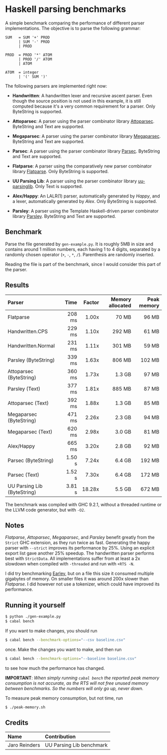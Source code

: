 # Haskell parsing benchmarks

A simple benchmark comparing the performance of different parser
implementations. The objective is to parse the following grammar:

```bnf
SUM   = SUM '+' PROD
      | SUM '-' PROD
      | PROD

PROD  = PROD '*' ATOM
      | PROD '/' ATOM
      | ATOM

ATOM  = integer
      | '(' SUM ')'
```

The following parsers are implemented right now:
- __Handwritten__: A handwritten lexer and recursive ascent parser. Even though
  the source position is not used in this example, it is still
  computed because it's a very common requirement for a parser. Only
  ByteString is supported.

- __Attoparsec__: A parser using the parser combinator library
  [Attoparsec](https://hackage.haskell.org/package/attoparsec). ByteString
  and Text are supported.

- __Megaparsec__: A parser using the parser combinator library
  [Megaparsec](https://hackage.haskell.org/package/megaparsec). ByteString
  and Text are supported.

- __Parsec__: A parser using the parser combinator library
  [Parsec](https://hackage.haskell.org/package/parsec). ByteString and
  Text are supported.

- __Flatparse__: A parser using the comparatively new parser
  combinator library
  [Flatparse](https://hackage.haskell.org/package/flatparse). Only
  ByteString is supported.

- __UU Parsing Lib__: A parser using the parser combinator library
  [uu-parsinglib](https://hackage.haskell.org/package/uu-parsinglib). Only
  Text is supported.

- __Alex/Happy__: An LALR(1) parser, automatically generated by
  _Happy_, and a lexer, automatically generated by _Alex_. Only
  ByteString is supported.

- __Parsley__: A parser using the Template Haskell-driven parser
  combinator library
  [Parsley](https://hackage.haskell.org/package/parsley). ByteString
  and Text are supported.

## Benchmark

Parse the file generated by `gen-example.py`. It is roughly 5MB in
size and contains around 1 million numbers, each having 1 to 4 digits,
separated by a randomly chosen operator (`+`, `-`, `*`,
`/`). Parenthesis are randomly inserted.

Reading the file is part of the benchmark, since I would consider this
part of the parser.

## Results

| Parser                      | Time      | Factor | Memory allocated | Peak memory |
|:--------------------------- | ---------:| ------:| ----------------:| -----------:|
| Flatparse                   | 208  ms   | 1.00x  | 70 MB            | 96 MB       |
| Handwritten.CPS             | 229  ms   | 1.10x  | 292 MB           | 61 MB       |
| Handwritten.Normal          | 231  ms   | 1.11x  | 301 MB           | 59 MB       |
| Parsley (ByteString)        | 339  ms   | 1.63x  | 806 MB           | 102 MB      |
| Attoparsec (ByteString)     | 360  ms   | 1.73x  | 1.3 GB           | 97 MB       |
| Parsley (Text)              | 377  ms   | 1.81x  | 885 MB           | 87 MB       |
| Attoparsec (Text)           | 392  ms   | 1.88x  | 1.3 GB           | 85 MB       |
| Megaparsec (ByteString)     | 471  ms   | 2.26x  | 2.3 GB           | 94 MB       |
| Megaparsec (Text)           | 620  ms   | 2.98x  | 3.0 GB           | 81 MB       |
| Alex/Happy                  | 665  ms   | 3.20x  | 2.8 GB           | 92 MB       |
| Parsec (ByteString)         | 1.50  s   | 7.24x  | 6.4 GB           | 192 MB      |
| Parsec (Text)               | 1.52  s   | 7.30x  | 6.4 GB           | 172 MB      |
| UU Parsing Lib (ByteString) | 3.81  s   | 18.28x | 5.5 GB           | 672 MB      |

The benchmark was compiled with GHC 9.2.1, without a threaded runtime
or the LLVM code generator, but with `-O2`.

## Notes

_Flatparse_, _Attoparsec_, _Megaparsec_, and _Parsley_ benefit greatly
from the `Strict` GHC extension, as they run twice as fast. Generating
the happy parser with `--strict` improves its performance by
25%. Using an explicit export list gave another 25% speedup. The
handwritten parser performs best with `StrictData`. All
implementations suffer from at least a 2x slowdown when compiled with
`-threaded` and run with `+RTS -N`.

I did try benchmarking
[Earley](https://hackage.haskell.org/package/Earley), but on a file
this size it consumed multiple gigabytes of memory. On smaller files
it was around 200x slower than _Flatparse_. I did however not use a
tokenizer, which could have improved its performance.

## Running it yourself

```sh
$ python ./gen-example.py
$ cabal bench
```

If you want to make changes, you should run

```sh
$ cabal bench --benchmark-options="--csv baseline.csv"
```

once. Make the changes you want to make, and then run

```sh
$ cabal bench --benchmark-options="--baseline baseline.csv"
```

to see how much the performance has changed.

__IMPORTANT__: _When simply running `cabal bench` the reported peak
memory consumption is not accurate, as the RTS will not free unused
memory between benchmarks. So the numbers will only go up, never
down._

To measure peak memory consumption, but not time, run

```sh
$ ./peak-memory.sh
```


## Credits

| Name            | Contribution                   |
|:--------------- |:------------------------------ |
| Jaro Reinders   | UU Parsing Lib benchmark       |
